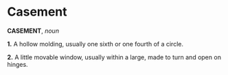 # Casement

**CASEMENT**, _noun_

**1.** A hollow molding, usually one sixth or one fourth of a circle.

**2.** A little movable window, usually within a large, made to turn and open on hinges.